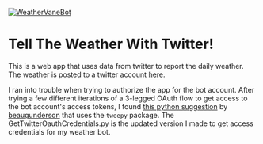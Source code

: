 [![WeatherVaneBot](https://github.com/ColinJoMurphy/TwitterWeatherVane/actions/workflows/WeatherVaneBot.yml/badge.svg)](https://github.com/ColinJoMurphy/TwitterWeatherVane/actions/workflows/WeatherVaneBot.yml)

# Tell The Weather With Twitter!

This is a web app that uses data from twitter to report the daily weather. The weather is posted to a twitter account [here](https://twitter.com/tweet_vane). 

I ran into trouble when trying to authorize the app for the bot account. After trying a few different iterations of a 3-legged OAuth flow to get access to the bot 
account's access tokens, I found [this python suggestion](https://gist.github.com/moonmilk/035917e668872013c1bd?permalink_comment_id=1333900#gistcomment-1333900) by 
[beaugunderson](https://gist.github.com/beaugunderson) that uses the `tweepy` package. The GetTwitterOauthCredentials.py is the updated version I made to get access credentials for my weather bot.
